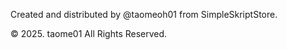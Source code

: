 Created and distributed by @taomeoh01 from SimpleSkriptStore.

© 2025. taome01 All Rights Reserved.
